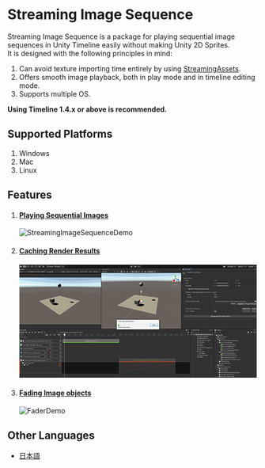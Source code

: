 # Streaming Image Sequence

Streaming Image Sequence is a package for playing sequential image sequences in Unity Timeline 
easily without making Unity 2D Sprites.  
It is designed with the following principles in mind:

1. Can avoid texture importing time entirely by using 
   [StreamingAssets](https://docs.unity3d.com/Manual/StreamingAssets.html).
1. Offers smooth image playback, both in play mode and in timeline editing mode.
1. Supports multiple OS.

**Using Timeline 1.4.x or above is recommended.**

## Supported Platforms

1. Windows
2. Mac
3. Linux


## Features

1. #### [Playing Sequential Images](en/FeaturePlayingSequentialImages.md)

   ![StreamingImageSequenceDemo](images/StreamingImageSequenceDemo.gif)

2. #### [Caching Render Results](en/FeatureCachingRenderResults.md)

   ![RenderCacheDemo](images/RenderCacheDemo.gif)

3. #### [Fading Image objects](en/FeatureFadingImages.md)

   ![FaderDemo](images/FaderDemo.gif)


## Other Languages
- [日本語](jp/index.md)





